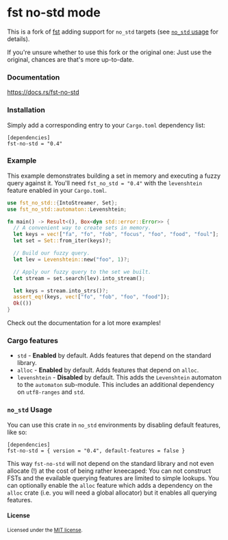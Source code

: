 fst no-std mode
===

This is a fork of [fst](https://github.com/BurntSushi/fst) adding support for `no_std` targets (see [`no_std` usage](#no_std-usage) for details).

If you're unsure whether to use this fork or the original one: Just use the original, chances are that's more up-to-date.

### Documentation

https://docs.rs/fst-no-std

### Installation

Simply add a corresponding entry to your `Cargo.toml` dependency list:

```toml,ignore
[dependencies]
fst-no-std = "0.4"
```

### Example

This example demonstrates building a set in memory and executing a fuzzy query
against it. You'll need `fst_no_std = "0.4"` with the `levenshtein` feature enabled in
your `Cargo.toml`.

```rust
use fst_no_std::{IntoStreamer, Set};
use fst_no_std::automaton::Levenshtein;

fn main() -> Result<(), Box<dyn std::error::Error>> {
  // A convenient way to create sets in memory.
  let keys = vec!["fa", "fo", "fob", "focus", "foo", "food", "foul"];
  let set = Set::from_iter(keys)?;

  // Build our fuzzy query.
  let lev = Levenshtein::new("foo", 1)?;

  // Apply our fuzzy query to the set we built.
  let stream = set.search(lev).into_stream();

  let keys = stream.into_strs()?;
  assert_eq!(keys, vec!["fo", "fob", "foo", "food"]);
  Ok(())
}
```

Check out the documentation for a lot more examples!

### Cargo features

* `std` - **Enabled** by default. Adds features that depend on the standard library.
* `alloc` - **Enabled** by default. Adds features that depend on `alloc`.
* `levenshtein` - **Disabled** by default. This adds the `Levenshtein`
  automaton to the `automaton` sub-module. This includes an additional
  dependency on `utf8-ranges` and `std`.

### `no_std` Usage

You can use this crate in `no_std` environments by disabling default features, like so:

```toml,ignore
[dependencies]
fst-no-std = { version = "0.4", default-features = false }
```

This way `fst-no-std` will not depend on the standard library and not even allocate (!) at the cost of being rather kneecaped: You can not construct FSTs and the evailable querying features are limited to simple lookups. You can optionally enable the `alloc` feature which adds a dependency on the `alloc` crate (i.e. you will need a global allocator) but it enables all querying features.

#### License

<sup>
Licensed under the <a href="LICENSE-MIT">MIT license</a>.
</sup>
